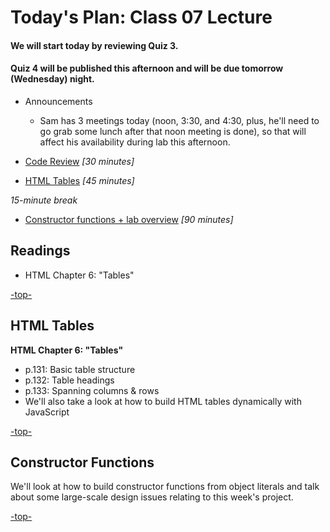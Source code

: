 <a id="top"></a>
# Today's Plan: Class 07 Lecture

#### We will start today by reviewing Quiz 3.

#### Quiz 4 will be published this afternoon and will be due tomorrow (Wednesday) night.

- Announcements
  - Sam has 3 meetings today (noon, 3:30, and 4:30, plus, he'll need to go grab some lunch after that noon meeting is done), so that will affect his availability during lab this afternoon.

- [Code Review](#codereview) *[30 minutes]*

- [HTML Tables](#tables) *[45 minutes]*

*15-minute break*

- [Constructor functions + lab overview](#code) *[90 minutes]*

## Readings

- HTML Chapter 6: "Tables"

[-top-](#top)

<a id="tables"></a>
## HTML Tables

**HTML Chapter 6: "Tables"**

- p.131: Basic table structure
- p.132: Table headings
- p.133: Spanning columns & rows
- We'll also take a look at how to build HTML tables dynamically with JavaScript

[-top-](#top)

<a id="code"></a>
## Constructor Functions

We'll look at how to build constructor functions from object literals and talk about some large-scale design issues relating to this week's project.

[-top-](#top)
